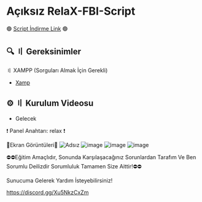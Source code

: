 # Açıksız RelaX-FBI-Script

🟢 [Script İndirme Link](https://dosya.co/018fccj87bwa/RelaX_FBI_Script.rar.html) 🟢

## 🔍 〢 Gereksinimler
〢 XAMPP (Sorguları Almak İçin Gerekli)
- [Xamp](https://sourceforge.net/projects/xampp/files/XAMPP%20Windows/8.2.12/xampp-windows-x64-8.2.12-0-VS16-installer.exe)

## ⚙️ 〢 Kurulum Videosu
- Gelecek

❗ Panel Anahtarı: relax ❗

📸Ekran Görüntüleri📸
![Adsız](https://github.com/RelaX0001/RelaX-FBI-Script/assets/149694302/47813fe6-31cb-4d45-b4d2-0724516e97a4)
![image](https://github.com/RelaX0001/RelaX-FBI-Script/assets/149694302/1a434d28-dfaa-4b1c-8b76-b5dfac56468c)
![image](https://github.com/RelaX0001/RelaX-FBI-Script/assets/149694302/fe97a063-4ea3-47af-bcdf-e36ec4f656e5)
![image](https://github.com/RelaX0001/RelaX-FBI-Script/assets/149694302/fb3b6295-778a-409c-86bb-c9dffb6dc62c)

⛔⛔Eğitim Amaçlıdır, Sonunda Karşılaşacağınız Sorunlardan Tarafım Ve Ben Sorumlu Deilizdir Sorumluluk Tamamen Size Aittir!⛔⛔

Sunucuma Gelerek Yardım İsteyebilirsiniz!

https://discord.gg/Xu5NkzCxZm
